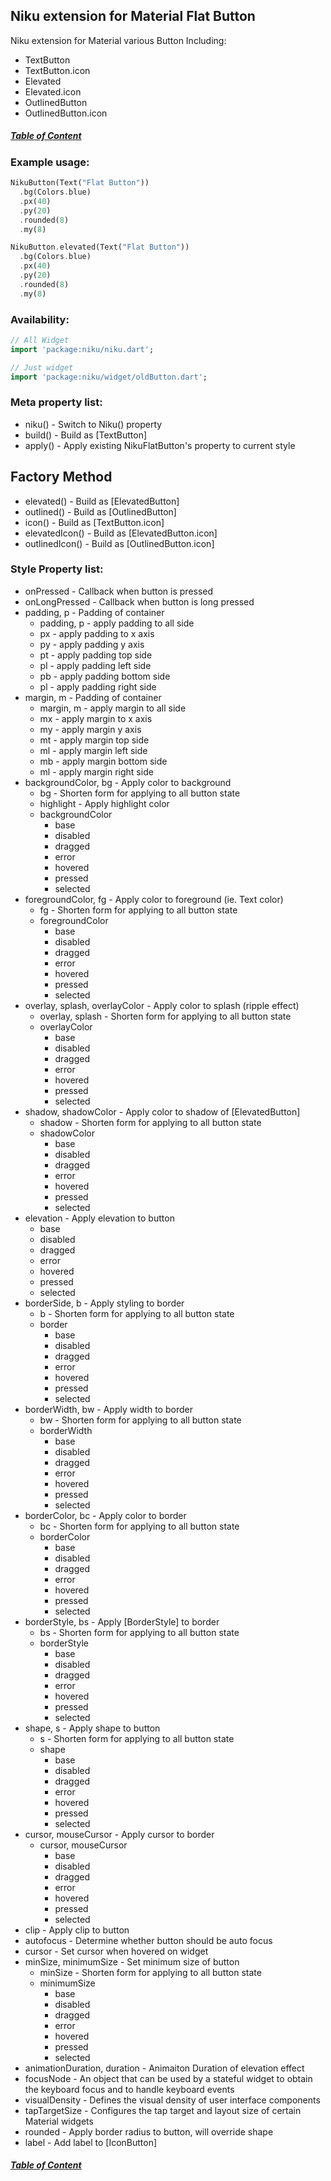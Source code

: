 ## Niku extension for Material Flat Button

Niku extension for Material various Button
Including:
- TextButton
- TextButton.icon
- Elevated
- Elevated.icon
- OutlinedButton
- OutlinedButton.icon

##### [Table of Content](https://github.com/saltyaom/niku/blob/main/doc/widget/README.md)


### Example usage:
```dart
NikuButton(Text("Flat Button"))
  .bg(Colors.blue)
  .px(40)
  .py(20)
  .rounded(8)
  .my(8)

NikuButton.elevated(Text("Flat Button"))
  .bg(Colors.blue)
  .px(40)
  .py(20)
  .rounded(8)
  .my(8)
```

### Availability: 
```dart
// All Widget
import 'package:niku/niku.dart';

// Just widget
import 'package:niku/widget/oldButton.dart';
```

### Meta property list:
- niku() - Switch to Niku() property
- build() - Build as [TextButton]
- apply() - Apply existing NikuFlatButton's property to current style

## Factory Method
- elevated() - Build as [ElevatedButton]
- outlined() - Build as [OutlinedButton]
- icon() - Build as [TextButton.icon]
- elevatedIcon() - Build as [ElevatedButton.icon]
- outlinedIcon() - Build as [OutlinedButton.icon]

### Style Property list:
- onPressed - Callback when button is pressed
- onLongPressed - Callback when button is long pressed
- padding, p - Padding of container
  - padding, p - apply padding to all side
  - px - apply padding to x axis
  - py - apply padding y axis
  - pt - apply padding top side
  - pl - apply padding left side
  - pb - apply padding bottom side
  - pl - apply padding right side
- margin, m - Padding of container
  - margin, m - apply margin to all side
  - mx - apply margin to x axis
  - my - apply margin y axis
  - mt - apply margin top side
  - ml - apply margin left side
  - mb - apply margin bottom side
  - ml - apply margin right side
- backgroundColor, bg - Apply color to background
  - bg - Shorten form for applying to all button state
  - highlight - Apply highlight color
  - backgroundColor
    - base
    - disabled
    - dragged
    - error
    - hovered
    - pressed
    - selected
- foregroundColor, fg - Apply color to foreground (ie. Text color)
  - fg - Shorten form for applying to all button state
  - foregroundColor
    - base
    - disabled
    - dragged
    - error
    - hovered
    - pressed
    - selected
- overlay, splash, overlayColor - Apply color to splash (ripple effect)
  - overlay, splash - Shorten form for applying to all button state
  - overlayColor
    - base
    - disabled
    - dragged
    - error
    - hovered
    - pressed
    - selected
- shadow, shadowColor - Apply color to shadow of [ElevatedButton]
  - shadow - Shorten form for applying to all button state
  - shadowColor
    - base
    - disabled
    - dragged
    - error
    - hovered
    - pressed
    - selected
- elevation - Apply elevation to button
  - base
  - disabled
  - dragged
  - error
  - hovered
  - pressed
  - selected
- borderSide, b - Apply styling to border
  - b - Shorten form for applying to all button state
  - border
    - base
    - disabled
    - dragged
    - error
    - hovered
    - pressed
    - selected
- borderWidth, bw - Apply width to border
  - bw - Shorten form for applying to all button state
  - borderWidth
    - base
    - disabled
    - dragged
    - error
    - hovered
    - pressed
    - selected
- borderColor, bc - Apply color to border
  - bc - Shorten form for applying to all button state
  - borderColor
    - base
    - disabled
    - dragged
    - error
    - hovered
    - pressed
    - selected
- borderStyle, bs - Apply [BorderStyle] to border
  - bs - Shorten form for applying to all button state
  - borderStyle
    - base
    - disabled
    - dragged
    - error
    - hovered
    - pressed
    - selected
- shape, s - Apply shape to button
  - s - Shorten form for applying to all button state
  - shape
    - base
    - disabled
    - dragged
    - error
    - hovered
    - pressed
    - selected
- cursor, mouseCursor - Apply cursor to border
  - cursor, mouseCursor
    - base
    - disabled
    - dragged
    - error
    - hovered
    - pressed
    - selected
- clip - Apply clip to button
- autofocus - Determine whether button should be auto focus
- cursor - Set cursor when hovered on widget
- minSize, minimumSize - Set minimum size of button
  - minSize - Shorten form for applying to all button state
  - minimumSize
    - base
    - disabled
    - dragged
    - error
    - hovered
    - pressed
    - selected
- animationDuration, duration - Animaiton Duration of elevation effect
- focusNode - An object that can be used by a stateful widget to obtain the keyboard focus and to handle keyboard events
- visualDensity - Defines the visual density of user interface components
- tapTargetSize - Configures the tap target and layout size of certain Material widgets
- rounded - Apply border radius to button, will override shape
- label - Add label to [IconButton]
##### [Table of Content](https://github.com/saltyaom/niku/blob/main/doc/widget/README.md)
